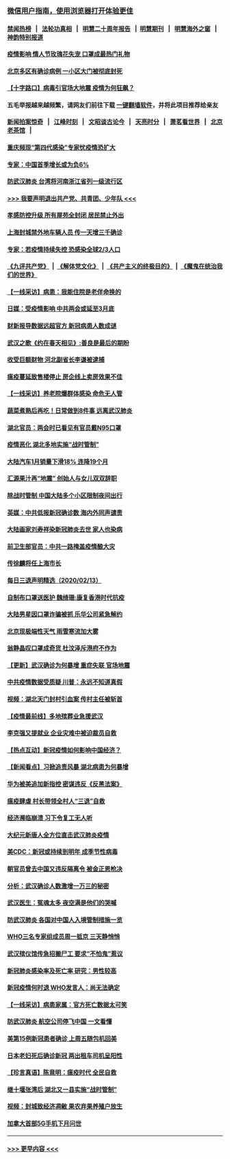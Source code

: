 ### [微信用户指南，使用浏览器打开体验更佳](https://github.com/gfw-breaker/banned-news1/blob/master/indexes/wechat-guide.md?t=0)
#### [禁闻热榜](热点新闻.md?t=0)  &nbsp;&nbsp;|&nbsp;&nbsp; [法轮功真相](https://github.com/gfw-breaker/truth/blob/master/README.md?t=0) &nbsp;&nbsp;|&nbsp;&nbsp; [明慧二十周年报告](https://github.com/gfw-breaker/mh-reports/blob/master/README.md?t=0) &nbsp;&nbsp;|&nbsp;&nbsp;[明慧期刊](https://github.com/gfw-breaker/mh-qikan) &nbsp;&nbsp;|&nbsp;&nbsp; [明慧海外之窗](https://github.com/gfw-breaker/mh-news/blob/master/README.md?t=0) &nbsp;&nbsp;|&nbsp;&nbsp; [神韵特别报道](https://github.com/gfw-breaker/mh-news/blob/master/shenyun.md?t=0)
#### [疫情影响 情人节玫瑰花失宠 口罩成最热门礼物](../pages/nsc413/n11868711.md?t=02142133) 
#### [北京多区有确诊病例 一小区大门被彻底封死](../pages/nsc413/n11868846.md?t=02142133) 
#### [【十字路口】病毒引官场大地震 疫情为何狂飙？](../pages/nsc413/n11867660.md?t=02142133) 
#### 五毛举报越来越频繁，请网友们前往下载 [一键翻墙软件](https://github.com/gfw-breaker/ssr-accounts)，并将此项目推荐给亲友
#### [新闻拍案惊奇](https://github.com/gfw-breaker/banned-news1/blob/master/pages/link4.md) &nbsp;&nbsp;|&nbsp;&nbsp; [江峰时刻](https://github.com/gfw-breaker/banned-news1/blob/master/pages/link4.md) &nbsp;&nbsp;|&nbsp;&nbsp; [文昭谈古论今](https://github.com/gfw-breaker/banned-news1/blob/master/pages/link4.md) &nbsp;&nbsp;|&nbsp;&nbsp; [天亮时分](https://github.com/gfw-breaker/banned-news1/blob/master/pages/link4.md) &nbsp;&nbsp;|&nbsp;&nbsp; [萧茗看世界](https://github.com/gfw-breaker/banned-news1/blob/master/pages/link4.md) &nbsp;&nbsp;|&nbsp;&nbsp; [北京老茶馆](https://github.com/gfw-breaker/banned-news1/blob/master/pages/link4.md) &nbsp;&nbsp;|&nbsp;&nbsp; 
#### [重庆频现“第四代感染”专家忧疫情恐扩大](../pages/nsc413/n11868724.md?t=02142133) 
#### [专家：中国首季增长或为负6%](../pages/nsc413/n11868582.md?t=02142133) 
#### [防武汉肺炎 台湾将河南浙江省列一级流行区](../pages/nsc413/n11868612.md?t=02142133) 
#### [>>> 我要声明退出共产党、共青团、少年队 <<<](https://github.com/begood0513/goodnews/blob/master/quit/letter.md) 
#### [孝感防控升级 所有屋苑全封闭 居民禁止外出](../pages/nsc413/n11868558.md?t=02142133) 
#### [上海封城禁外地车辆人员 传一天增三千确诊](../pages/nsc413/n11868378.md?t=02142133) 
#### [专家：若疫情持续失控 恐感染全球2/3人口](../pages/nsc413/n11868428.md?t=02142133) 
#### [《九评共产党》](https://github.com/begood0513/9ping.md/blob/master/README.md) &nbsp;|&nbsp; [《解体党文化》](../../../../jtdwh.md/blob/master/README.md)  &nbsp;|&nbsp; [《共产主义的终极目的》](../../../../gczydzjmd.md/blob/master/README.md) &nbsp;|&nbsp; [《魔鬼在统治我们的世界》](../../../../mgztzwmdsj.md/blob/master/README.md) 
#### [【一线采访】病患：我能住院是老伴命换的](../pages/nsc413/n11867769.md?t=02142133) 
#### [日媒：受疫情影响 中共两会或延至3月底](../pages/nsc413/n11868231.md?t=02142133) 
#### [财新报导数据远超官方 新冠病患人数成谜](../pages/nsc413/n11868190.md?t=02142133) 
#### [武汉之歌《约在春天相见》:善良是最后的期盼](../pages/nsc413/n11868413.md?t=02142133) 
#### [收受巨额财物 河北副省长李谦被逮捕](../pages/nsc413/n11868451.md?t=02142133) 
#### [瘟疫蔓延致售楼停止 房企线上卖房效果不佳](../pages/nsc413/n11868146.md?t=02142133) 
#### [【一线采访】养老院爆群体感染 命危无人管](../pages/nsc413/n11868341.md?t=02142133) 
#### [蔬菜煮熟后再吃！日常做到8件事 远离武汉肺炎](../pages/nsc413/n11867364.md?t=02142133) 
#### [湖北官员：两会时已看见有官员戴N95口罩](../pages/nsc413/n11867926.md?t=02142133) 
#### [疫情恶化 湖北多地实施“战时管制”](../pages/nsc413/n11868179.md?t=02142133) 
#### [大陆汽车1月销量下滑18% 连降19个月](../pages/nsc413/n11867516.md?t=02142133) 
#### [汇源果汁再“地震” 创始人与女儿双双辞职](../pages/nsc413/n11867908.md?t=02142133) 
#### [除战时管制 中国大陆多个小区限制夜间出行](../pages/nsc413/n11867833.md?t=02142133) 
#### [英媒：中共低报新冠确诊数 海内外同声谴责](../pages/nsc413/n11867421.md?t=02142133) 
#### [大陆画家刘寿祥染新冠肺炎去世 家人也染病](../pages/nsc413/n11867813.md?t=02142133) 
#### [前卫生部官员：中共一路掩盖疫情酿大灾](../pages/nsc413/n11867590.md?t=02142133) 
#### [传徐麟将任上海市长](../pages/nsc413/n11867709.md?t=02142133) 
#### [每日三退声明精选（2020/02/13）](../pages/nsc413/n11867712.md?t=02142133) 
#### [自制布口罩送医护 魏绮珊:康复香港时代抗疫](../pages/nsc413/n11867481.md?t=02142133) 
#### [大陆男星因口罩诈骗被抓 乐华公司紧急解约](../pages/nsc413/n11867354.md?t=02142133) 
#### [北京现极端性天气 雨雪寒流加大雾](../pages/nsc413/n11867619.md?t=02142133) 
#### [翁静晶叹口罩成奇货 杜汶泽斥港府不作为](../pages/nsc413/n11867016.md?t=02142133) 
#### [【更新】武汉确诊为何暴增 重症失联 官场地震](../pages/nsc413/n11801312.md?t=02142133) 
#### [中共疫情数据受质疑 川普：永远不知道真假](../pages/nsc413/n11867195.md?t=02142133) 
#### [视频：湖北天门封村引血案 传村主任被斩首](../pages/nsc413/n11867382.md?t=02142133) 
#### [【疫情最前线】多地殡葬业急援武汉](../pages/nsc413/n11866914.md?t=02142133) 
#### [李克强又提就业 企业灾难中被迫裁员自救](../pages/nsc413/n11867323.md?t=02142133) 
#### [【热点互动】新冠疫情如何影响中国经济？](../pages/nsc413/n11867208.md?t=02142133) 
#### [【新闻看点】习掀追责风暴 湖北病患为何暴增](../pages/nsc413/n11867035.md?t=02142133) 
#### [华为被美追加新指控 密谋违反《反黑法案》](../pages/nsc413/n11867191.md?t=02142133) 
#### [瘟疫肆虐 村长带领全村人“三退”自救](../pages/nsc413/n11861714.md?t=02142133) 
#### [经济濒临崩溃 习下令复工无人听](../pages/nsc413/n11867269.md?t=02142133) 
#### [大纪元新唐人全方位直击武汉肺炎疫情](../pages/nsc413/n11859405.md?t=02142133) 
#### [美CDC：新冠或持续到明年 成季节性病毒](../pages/nsc413/n11867279.md?t=02142133) 
#### [朝官员曾去中国又违反隔离令 被金正恩枪决](../pages/nsc413/n11867087.md?t=02142133) 
#### [分析：武汉确诊人数激增一万三的秘密](../pages/nsc413/n11866187.md?t=02142133) 
#### [武汉医生：冤魂太多 夜空满是他们的哭喊](../pages/nsc413/n11867107.md?t=02142133) 
#### [防武汉肺炎 各国对中国人入境管制措施一览](../pages/nsc413/n11838726.md?t=02142133) 
#### [WHO三名专家组成员周一抵京 三天静悄悄](../pages/nsc413/n11866947.md?t=02142133) 
#### [武汉殡仪馆传急招搬尸工 要求“不怕鬼”惹议](../pages/nsc413/n11866834.md?t=02142133) 
#### [新冠肺炎感染率及死亡率 研究：男性较高](../pages/nsc413/n11866956.md?t=02142133) 
#### [新冠疫情何时退 WHO发言人：尚无法确定](../pages/nsc413/n11866864.md?t=02142133) 
#### [【一线采访】病患家属：官方死亡数据太可笑](../pages/nsc413/n11866840.md?t=02142133) 
#### [防武汉肺炎 航空公司停飞中国 一文看懂](../pages/nsc413/n11866800.md?t=02142133) 
#### [美第15例新冠患者确诊 上周五随包机回美](../pages/nsc413/n11866852.md?t=02142133) 
#### [日本老妇死后确诊新冠 两出租车司机呈阳性](../pages/nsc413/n11866755.md?t=02142133) 
#### [【珍言真语】陈竟明：瘟疫时代 全民自救](../pages/nsc413/n11866765.md?t=02142133) 
#### [继十堰张湾后 湖北又一县实施“战时管制”](../pages/nsc413/n11866748.md?t=02142133) 
#### [视频：封城致经济凋敝 果农弃果养殖户放生](../pages/nsc413/n11866120.md?t=02142133) 
#### [加拿大首部5G手机下月问世](../pages/nsc413/n11864631.md?t=02142133) 

----
#### [ >>> 更早内容 <<< ](../indexes/nsc413-earlier.md)
